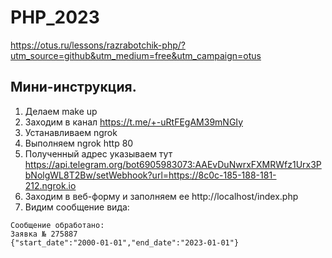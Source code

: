# PHP_2023

https://otus.ru/lessons/razrabotchik-php/?utm_source=github&utm_medium=free&utm_campaign=otus

## Мини-инструкция.
1. Делаем make up
2. Заходим в канал https://t.me/+-uRtFEgAM39mNGIy
3. Устанавливаем ngrok 
4. Выполняем ngrok http 80
5. Полученный адрес указываем тут https://api.telegram.org/bot6905983073:AAEvDuNwrxFXMRWfz1Urx3PbNolgWL8T2Bw/setWebhook?url=https://8c0c-185-188-181-212.ngrok.io 
6. Заходим в веб-форму и заполняем ее http://localhost/index.php
7. Видим сообщение вида: 
```
Сообщение обработано: 
Заявка № 275887
{"start_date":"2000-01-01","end_date":"2023-01-01"}
```
